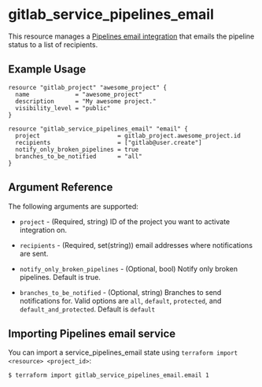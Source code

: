 # gitlab\_service\_pipelines_email

This resource manages a [Pipelines email integration](https://docs.gitlab.com/ee/user/project/integrations/overview.html#integrations-listing) that emails the pipeline status to a list of recipients.

## Example Usage

```hcl
resource "gitlab_project" "awesome_project" {
  name             = "awesome_project"
  description      = "My awesome project."
  visibility_level = "public"
}

resource "gitlab_service_pipelines_email" "email" {
  project                      = gitlab_project.awesome_project.id
  recipients                   = ["gitlab@user.create"]
  notify_only_broken_pipelines = true
  branches_to_be_notified      = "all"
}
```

## Argument Reference

The following arguments are supported:

* `project` - (Required, string) ID of the project you want to activate integration on.

* `recipients` - (Required, set(string)) email addresses where notifications are sent.

* `notify_only_broken_pipelines` - (Optional, bool) Notify only broken pipelines. Default is true.

* `branches_to_be_notified` - (Optional, string) Branches to send notifications for. Valid options are `all`, `default`, `protected`, and `default_and_protected`. Default is `default`

## Importing Pipelines email service

 You can import a service_pipelines_email state using `terraform import <resource> <project_id>`:

```bash
$ terraform import gitlab_service_pipelines_email.email 1
```

